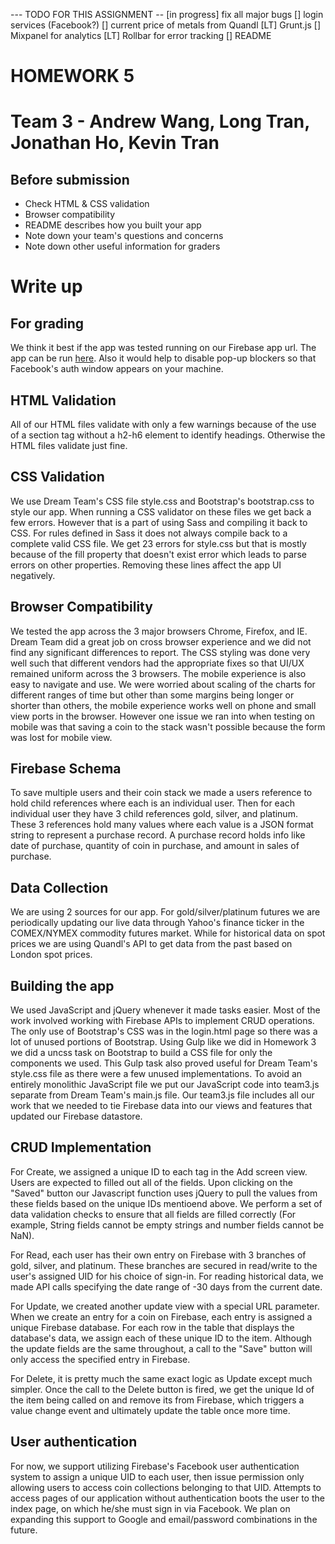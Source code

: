--- TODO FOR THIS ASSIGNMENT -- 
[in progress] fix all major bugs
[]		login services (Facebook?)
[]		current price of metals from Quandl
[LT]	Grunt.js
[]		Mixpanel for analytics
[LT]	Rollbar for error tracking
[]	README

# HOMEWORK 5
# Team 3 - Andrew Wang, Long Tran, Jonathan Ho, Kevin Tran

## Before submission
* Check HTML & CSS validation
* Browser compatibility
* README describes how you built your app
* Note down your team's questions and concerns
* Note down other useful information for graders

# Write up

## For grading
We think it best if the app was tested running on our Firebase app url.
The app can be run [here](https://cse134bteam3.firebaseapp.com/). Also it
would help to disable pop-up blockers so that Facebook's auth window appears
on your machine.

## HTML Validation
All of our HTML files validate with only a few warnings because of the use of
a section tag without a h2-h6 element to identify headings. Otherwise the
HTML files validate just fine.

## CSS Validation
We use Dream Team's CSS file style.css and Bootstrap's bootstrap.css to style
our app. When running a CSS validator on these files we get back a few errors.
However that is a part of using Sass and compiling it back to CSS. For rules
defined in Sass it does not always compile back to a complete valid CSS file.
We get 23 errors for style.css but that is mostly because of the fill
property that doesn't exist error which leads to parse errors on other
properties. Removing these lines affect the app UI negatively.

## Browser Compatibility
We tested the app across the 3 major browsers Chrome, Firefox, and IE.
Dream Team did a great job on cross browser experience and we did not
find any significant differences to report. The CSS styling was done very
well such that different vendors had the appropriate fixes so that UI/UX
remained uniform across the 3 browsers. The mobile experience is also easy
to navigate and use. We were worried about scaling of the charts for
different ranges of time but other than some margins being longer or
shorter than others, the mobile experience works well on phone and small
view ports in the browser. However one issue we ran into when testing
on mobile was that saving a coin to the stack wasn't possible because
the form was lost for mobile view.

## Firebase Schema
To save multiple users and their coin stack we made a users reference to hold
child references where each is an individual user. Then for each individual
user they have 3 child references gold, silver, and platinum. These 3
references hold many values where each value is a JSON format string to
represent a purchase record. A purchase record holds info like date of
purchase, quantity of coin in purchase, and amount in sales of purchase.

## Data Collection
We are using 2 sources for our app. For gold/silver/platinum futures we are
periodically updating our live data through Yahoo's finance ticker in the
COMEX/NYMEX commodity futures market. While for historical data on spot prices
we are using Quandl's API to get data from the past based on London spot prices.

## Building the app
We used JavaScript and jQuery whenever it made tasks easier. Most of the work
involved working with Firebase APIs to implement CRUD operations. The only use
of Bootstrap's CSS was in the login.html page so there was a lot of unused
portions of Bootstrap. Using Gulp like we did in Homework 3 we did a uncss
task on Bootstrap to build a CSS file for only the components we used. This
Gulp task also proved useful for Dream Team's style.css file as there were
a few unused implementations. To avoid an entirely monolithic JavaScript file
we put our JavaScript code into team3.js separate from Dream Team's main.js
file. Our team3.js file includes all our work that we needed to tie Firebase
data into our views and features that updated our Firebase datastore.

## CRUD Implementation
For Create, we assigned a unique ID to each tag in the Add screen view. Users
are expected to filled out all of the fields. Upon clicking on the "Saved" button
our Javascript function uses jQuery to pull the values from these fields based
on the unique IDs mentioend above. We perform a set of data validation checks
to ensure that all fields are filled correctly (For example, String fields cannot
be empty strings and number fields cannot be NaN). 

For Read, each user has their own entry on Firebase with 3 branches of gold,
silver, and platinum. These branches are secured in read/write to the user's
assigned UID for his choice of sign-in. For reading historical data, we made API 
calls specifying the date range of -30 days from the current date. 

For Update, we created another update view with a special URL parameter. When we
create an entry for a coin on Firebase, each entry is assigned a unique Firebase
database. For each row in the table that displays the database's data, we assign
each of these unique ID to the item. Although the update fields are  the same
throughout, a call to the "Save" button will only access the specified entry in
Firebase. 

For Delete, it is pretty much the same exact logic as Update except much simpler.
Once the call to the Delete button is fired, we get the unique Id of the item
being called on and remove its from Firebase, which triggers a value change
event and ultimately update the table once more time.

## User authentication

For now, we support utilizing Firebase's Facebook user authentication system to
assign a unique UID to each user, then issue permission only allowing users
to access coin collections belonging to that UID.  Attempts to access pages of
our application without authentication boots the user to the index page, on
which he/she must sign in via Facebook. We plan on expanding this
support to Google and email/password combinations in the future.
